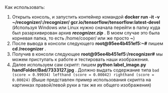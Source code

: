 Как использовать:
1. Открыть консоль, и запустить контейнер командой **docker run -it -v ~/recognizer/:/recognizer/ gcr.io/tensorflow/tensorflow:latest-devel** (Используя Windows или Linux нужно сначала перейти в папку куда был разархивирован архив ***recognizer.zip*** . В моем случае это была корневая папка, то есть /home/cooper/ или же просто **~**)
2. После вывода в консоли следующего **root@95ee4b451ef5:~#** пишем **cd /recognizer** .
3. Получив в консоли следующее **root@95ee4b451ef5:/recognizer#** мы можем приступать к работе и тестировать наши изображения.
4. Далее используем сам скрипт: пишем **python label_image.py handFolder/Bad/7333127.jpg** . Должно выдать содержание типа
    `bad (score = 0.99934)
    lefthand (score = 0.00042)
    righthand (score = 0.00024)`
    (Выше представлен пример использования скрипта на картинках правой/левой руки а так же их общего изображения)
